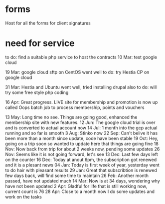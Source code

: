# forms
Host for all the forms for client signatures

# need for service
to do: find a suitable php service to host the contracts
10 Mar: test google cloud

19 Mar: google cloud sftp on CentOS went well
to do: try Hestia CP on google cloud

31 Mar: Hestia and Ubuntu went well, tried installing drupal also
to do: will try some free style php coding

16 Apr: Great progress. LIVE site for membership and promotion is now up called Oops
batch job to process membership, points and vouchers

13 May: Long time no see. Things are going good, enhanced the membership site with new features.
12 Jun: The google cloud trial is over and is converted to actual account now
14 Jul: 1 month into the gcp actual running and so far is smooth
3 Aug: Stinko now
22 Sep: Can't belive it has been more than a month since update, code have been stable
19 Oct: Hey, going on a trip soon so wanted to update here that things are going fine
18 Nov: Now back from trip for about 2 weeks now, pending some updates
26 Nov: Seems like it is not going forward, let's see
13 Dec: Last few days left on the counter
16 Dec: Today at anout 6pm, the subscription got renewed and it is a plesant news
04 Jan: Today is first week of year, yesterday went to do hair with pleasant results
29 Jan: Great that subscribtion is renewed few days back, will find some time to maintain
26 Feb: Another month passed, have not updated much
14 Mar: Now is at 34 days, wondering why have not been updated
2 Apr: Gladful for life that is still working now, current count is 76
28 Apr: Close to a month now I do some updates and work on the tasks
